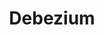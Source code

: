 ---
codehost: https://github.com/debezium
logohandle: debeziumio
sort: debezium
title: Debezium
twitter: https://x.com/debezium
website: https://debezium.io/
---